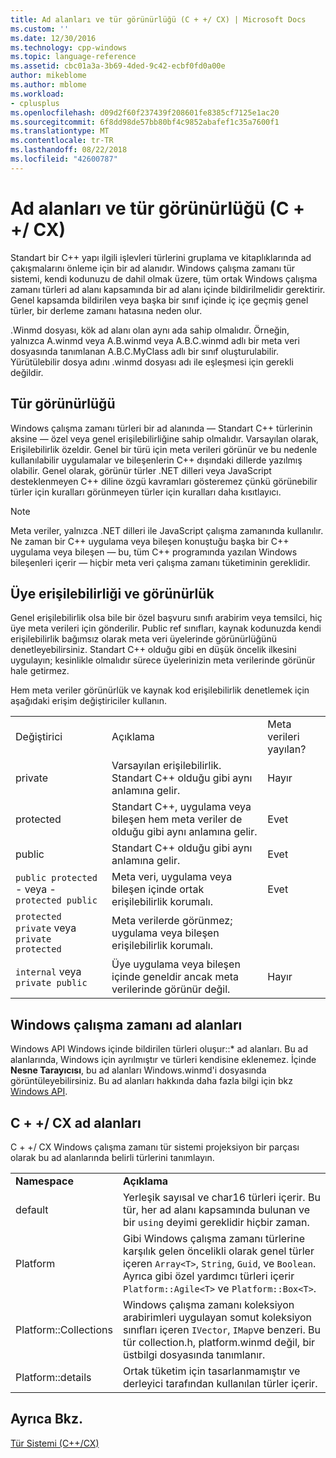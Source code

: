 ```yaml
---
title: Ad alanları ve tür görünürlüğü (C + +/ CX) | Microsoft Docs
ms.custom: ''
ms.date: 12/30/2016
ms.technology: cpp-windows
ms.topic: language-reference
ms.assetid: cbc01a3a-3b69-4ded-9c42-ecbf0fd0a00e
author: mikeblome
ms.author: mblome
ms.workload:
- cplusplus
ms.openlocfilehash: d09d2f60f237439f208601fe8385cf7125e1ac20
ms.sourcegitcommit: 6f8dd98de57bb80bf4c9852abafef1c35a7600f1
ms.translationtype: MT
ms.contentlocale: tr-TR
ms.lasthandoff: 08/22/2018
ms.locfileid: "42600787"
---
```

# <a name="namespaces-and-type-visibility-ccx-"></a>Ad alanları ve tür görünürlüğü (C + +/ CX)
Standart bir C++ yapı ilgili işlevleri türlerini gruplama ve kitaplıklarında ad çakışmalarını önleme için bir ad alanıdır. Windows çalışma zamanı tür sistemi, kendi kodunuzu de dahil olmak üzere, tüm ortak Windows çalışma zamanı türleri ad alanı kapsamında bir ad alanı içinde bildirilmelidir gerektirir. Genel kapsamda bildirilen veya başka bir sınıf içinde iç içe geçmiş genel türler, bir derleme zamanı hatasına neden olur.  
  
 .Winmd dosyası, kök ad alanı olan aynı ada sahip olmalıdır. Örneğin, yalnızca A.winmd veya A.B.winmd veya A.B.C.winmd adlı bir meta veri dosyasında tanımlanan A.B.C.MyClass adlı bir sınıf oluşturulabilir. Yürütülebilir dosya adını .winmd dosyası adı ile eşleşmesi için gerekli değildir.  
  
## <a name="type-visibility"></a>Tür görünürlüğü  
 Windows çalışma zamanı türleri bir ad alanında — Standart C++ türlerinin aksine — özel veya genel erişilebilirliğine sahip olmalıdır. Varsayılan olarak, Erişilebilirlik özeldir. Genel bir türü için meta verileri görünür ve bu nedenle kullanılabilir uygulamalar ve bileşenlerin C++ dışındaki dillerde yazılmış olabilir. Genel olarak, görünür türler .NET dilleri veya JavaScript desteklenmeyen C++ diline özgü kavramları gösteremez çünkü görünebilir türler için kuralları görünmeyen türler için kuralları daha kısıtlayıcı.  
  
> [!NOTE]
>  Meta veriler, yalnızca .NET dilleri ile JavaScript çalışma zamanında kullanılır. Ne zaman bir C++ uygulama veya bileşen konuştuğu başka bir C++ uygulama veya bileşen — bu, tüm C++ programında yazılan Windows bileşenleri içerir — hiçbir meta veri çalışma zamanı tüketiminin gereklidir.  
  
## <a name="member-accessibility-and-visibility"></a>Üye erişilebilirliği ve görünürlük  
 Genel erişilebilirlik olsa bile bir özel başvuru sınıfı arabirim veya temsilci, hiç üye meta verileri için gönderilir. Public ref sınıfları, kaynak kodunuzda kendi erişilebilirlik bağımsız olarak meta veri üyelerinde görünürlüğünü denetleyebilirsiniz. Standart C++ olduğu gibi en düşük öncelik ilkesini uygulayın; kesinlikle olmalıdır sürece üyelerinizin meta verilerinde görünür hale getirmez.  
  
 Hem meta veriler görünürlük ve kaynak kod erişilebilirlik denetlemek için aşağıdaki erişim değiştiriciler kullanın.  
  
||||  
|-|-|-|  
|Değiştirici|Açıklama|Meta verileri yayılan?|  
|private|Varsayılan erişilebilirlik. Standart C++ olduğu gibi aynı anlamına gelir.|Hayır|  
|protected|Standart C++, uygulama veya bileşen hem meta veriler de olduğu gibi aynı anlamına gelir.|Evet|  
|public|Standart C++ olduğu gibi aynı anlamına gelir.|Evet|  
|`public protected` - veya - `protected public`|Meta veri, uygulama veya bileşen içinde ortak erişilebilirlik korumalı.|Evet|  
|`protected private` veya `private protected`|Meta verilerde görünmez; uygulama veya bileşen erişilebilirlik korumalı.||  
|`internal` veya `private public`|Üye uygulama veya bileşen içinde geneldir ancak meta verilerinde görünür değil.|Hayır|  
  
## <a name="windows-runtime-namespaces"></a>Windows çalışma zamanı ad alanları  
 Windows API Windows içinde bildirilen türleri oluşur::\* ad alanları. Bu ad alanlarında, Windows için ayrılmıştır ve türleri kendisine eklenemez. İçinde **Nesne Tarayıcısı**, bu ad alanları Windows.winmd'i dosyasında görüntüleyebilirsiniz. Bu ad alanları hakkında daha fazla bilgi için bkz [Windows API](http://msdn.microsoft.com/library/windows/apps/br211377).  
  
## <a name="ccx-namespaces"></a>C + +/ CX ad alanları  
 C + +/ CX Windows çalışma zamanı tür sistemi projeksiyon bir parçası olarak bu ad alanlarında belirli türlerini tanımlayın.  
  
|||  
|-|-|  
|**Namespace**|**Açıklama**|  
|default|Yerleşik sayısal ve char16 türleri içerir. Bu tür, her ad alanı kapsamında bulunan ve bir `using` deyimi gereklidir hiçbir zaman.|  
|Platform|Gibi Windows çalışma zamanı türlerine karşılık gelen öncelikli olarak genel türler içeren `Array<T>`, `String`, `Guid`, ve `Boolean`. Ayrıca gibi özel yardımcı türleri içerir `Platform::Agile<T>` ve `Platform::Box<T>`.|  
|Platform::Collections|Windows çalışma zamanı koleksiyon arabirimleri uygulayan somut koleksiyon sınıfları içeren `IVector`, `IMap`ve benzeri. Bu tür collection.h, platform.winmd değil, bir üstbilgi dosyasında tanımlanır.|  
|Platform::details|Ortak tüketim için tasarlanmamıştır ve derleyici tarafından kullanılan türler içerir.|  
  
## <a name="see-also"></a>Ayrıca Bkz.  
 [Tür Sistemi (C++/CX)](../cppcx/type-system-c-cx.md)